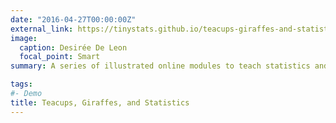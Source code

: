 ```yaml
---
date: "2016-04-27T00:00:00Z"
external_link: https://tinystats.github.io/teacups-giraffes-and-statistics/
image:
  caption: Desirée De Leon
  focal_point: Smart
summary: A series of illustrated online modules to teach statistics and R coding, set in a playful narrative about fictional miniature giraffes. Created entirely in RMarkdown. 

tags:
#- Demo
title: Teacups, Giraffes, and Statistics
---
```

